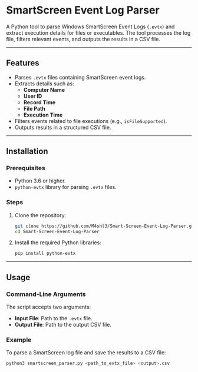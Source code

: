 # SmartScreen Event Log Parser

A Python tool to parse Windows SmartScreen Event Logs (`.evtx`) and extract execution details for files or executables. The tool processes the log file, filters relevant events, and outputs the results in a CSV file.

---

## Features

- Parses `.evtx` files containing SmartScreen event logs.
- Extracts details such as:
  - **Computer Name**
  - **User ID**
  - **Record Time**
  - **File Path**
  - **Execution Time**
- Filters events related to file executions (e.g., `isFileSupported`).
- Outputs results in a structured CSV file.

---

## Installation

### Prerequisites

- Python 3.6 or higher.
- `python-evtx` library for parsing `.evtx` files.

### Steps

1. Clone the repository:
   ```bash
   git clone https://github.com/M4shl3/Smart-Screen-Event-Log-Parser.git
   cd Smart-Screen-Event-Log-Parser
   ```

2. Install the required Python libraries:
   ```bash
   pip install python-evtx
   ```

---

## Usage

### Command-Line Arguments
The script accepts two arguments:

- **Input File**: Path to the `.evtx` file.
- **Output File**: Path to the output CSV file.

### Example
To parse a SmartScreen log file and save the results to a CSV file:
   ```bash
   python3 smartscreen_parser.py <path_to_evtx_file> <output>.csv
   ```

